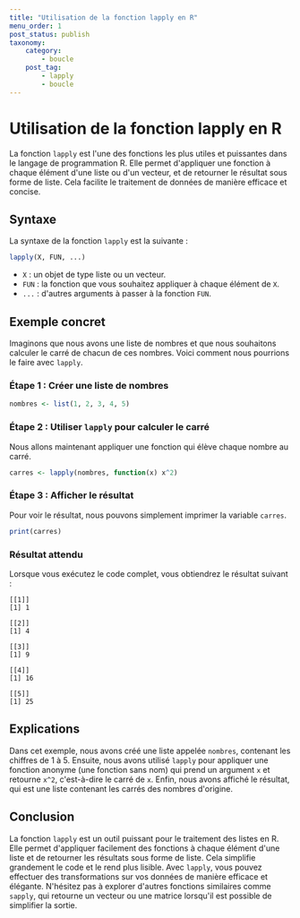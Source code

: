 ```yaml
---
title: "Utilisation de la fonction lapply en R"
menu_order: 1
post_status: publish
taxonomy:
    category:
        - boucle
    post_tag:
        - lapply
        - boucle
---
```


# Utilisation de la fonction lapply en R

La fonction `lapply` est l'une des fonctions les plus utiles et puissantes dans le langage de programmation R. Elle permet d'appliquer une fonction à chaque élément d'une liste ou d'un vecteur, et de retourner le résultat sous forme de liste. Cela facilite le traitement de données de manière efficace et concise.

## Syntaxe

La syntaxe de la fonction `lapply` est la suivante :

```R
lapply(X, FUN, ...)
```

- `X` : un objet de type liste ou un vecteur.
- `FUN` : la fonction que vous souhaitez appliquer à chaque élément de `X`.
- `...` : d'autres arguments à passer à la fonction `FUN`.

## Exemple concret

Imaginons que nous avons une liste de nombres et que nous souhaitons calculer le carré de chacun de ces nombres. Voici comment nous pourrions le faire avec `lapply`.

### Étape 1 : Créer une liste de nombres

```R
nombres <- list(1, 2, 3, 4, 5)
```

### Étape 2 : Utiliser `lapply` pour calculer le carré

Nous allons maintenant appliquer une fonction qui élève chaque nombre au carré.

```R
carres <- lapply(nombres, function(x) x^2)
```

### Étape 3 : Afficher le résultat

Pour voir le résultat, nous pouvons simplement imprimer la variable `carres`.

```R
print(carres)
```

### Résultat attendu

Lorsque vous exécutez le code complet, vous obtiendrez le résultat suivant :

```
[[1]]
[1] 1

[[2]]
[1] 4

[[3]]
[1] 9

[[4]]
[1] 16

[[5]]
[1] 25
```

## Explications

Dans cet exemple, nous avons créé une liste appelée `nombres`, contenant les chiffres de 1 à 5. Ensuite, nous avons utilisé `lapply` pour appliquer une fonction anonyme (une fonction sans nom) qui prend un argument `x` et retourne `x^2`, c'est-à-dire le carré de `x`. Enfin, nous avons affiché le résultat, qui est une liste contenant les carrés des nombres d'origine.

## Conclusion

La fonction `lapply` est un outil puissant pour le traitement des listes en R. Elle permet d'appliquer facilement des fonctions à chaque élément d'une liste et de retourner les résultats sous forme de liste. Cela simplifie grandement le code et le rend plus lisible. Avec `lapply`, vous pouvez effectuer des transformations sur vos données de manière efficace et élégante. N'hésitez pas à explorer d'autres fonctions similaires comme `sapply`, qui retourne un vecteur ou une matrice lorsqu'il est possible de simplifier la sortie.

